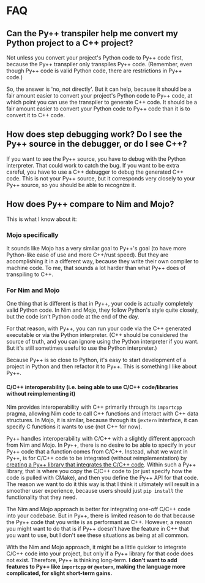 # FAQ

## Can the Py++ transpiler help me convert my Python project to a C++ project?

Not unless you convert your project's Python code to Py++ code first, because the Py++ transpiler only transpiles Py++ code. (Remember, even though Py++ code is valid Python code, there are restrictions in Py++ code.)

So, the answer is 'no, not directly'. But it can help, because it should be a fair amount easier to convert your project's Python code to Py++ code, at which point you can use the transpiler to generate C++ code. It should be a fair amount easier to convert your Python code to Py++ code than it is to convert it to C++ code.

## How does step debugging work? Do I see the Py++ source in the debugger, or do I see C++?

If you want to see the Py++ source, you have to debug with the Python interpreter. That could work to catch the bug. If you want to be extra careful, you have to use a C++ debugger to debug the generated C++ code. This is not your Py++ source, but it corresponds very closely to your Py++ source, so you should be able to recognize it.

## How does Py++ compare to Nim and Mojo?

This is what I know about it:

### Mojo specifically

It sounds like Mojo has a very similar goal to Py++'s goal (to have more Python-like ease of use and more C++/rust speed). But they are accomplishing it in a different way, because they write their own compiler to machine code. To me, that sounds a lot harder than what Py++ does of transpiling to C++.

### For Nim and Mojo

One thing that is different is that in Py++, your code is actually completely valid Python code. In Nim and Mojo, they follow Python's style quite closely, but the code isn't Python code at the end of the day.

For that reason, with Py++, you can run your code via the C++ generated executable or via the Python interpreter. (C++ should be considered the source of truth, and you can ignore using the Python interpreter if you want. But it's still sometimes useful to use the Python interpreter.)

Because Py++ is so close to Python, it's easy to start development of a project in Python and then refactor it to Py++. This is something I like about Py++.

#### C/C++ interoperability (i.e. being able to use C/C++ code/libraries without reimplementing it)

Nim provides interoperability with C++ primarily through its `importcpp` pragma, allowing Nim code to call C++ functions and interact with C++ data structures. In Mojo, it is similar, because through its `@extern` interface, it can specify C functions it wants to use (not C++ for now). 

Py++ handles interoperability with C/C++ with a slightly different approach from Nim and Mojo. In Py++, there is no desire to be able to specify in your Py++ code that a function comes from C/C++. Instead, what we want in Py++, is for C/C++ code to be integrated (without reimplementation) by [creating a Py++ library that integrates the C/C++ code](external_libraries/introduction.md#creating-a-py-library-that-integrates-with-existing-c-libraries). Within such a Py++ library, that is where you copy the C/C++ code to (or just specify how the code is pulled with CMake), and then you define the Py++ API for that code. The reason we want to do it this way is that I think it ultimately will result in a smoother user experience, because users should just `pip install` the functionality that they need.

The Nim and Mojo approach is better for integrating one-off C/C++ code into your codebase. But in Py++, there is limited reason to do that because the Py++ code that you write is as performant as C++. However, a reason you might want to do that is if Py++ doesn't have the feature in C++ that you want to use, but I don't see these situations as being at all common.

With the Nim and Mojo approach, it might be a little quicker to integrate C/C++ code into your project, but only if a Py++ library for that code does not exist. Therefore, Py++ is thinking long-term. **I don't want to add features to Py++ like `importcpp` or `@extern`, making the language more complicated, for slight short-term gains.**
